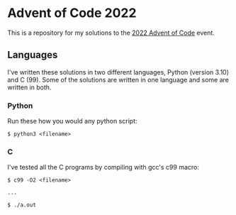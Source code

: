 # Advent of Code 2022

This is a repository for my solutions to the [2022 Advent of Code](https://adventofcode.com/2022/) event.

## Languages

I've written these solutions in two different languages, Python (version 3.10) and C (99). Some of the solutions are written in one language and some are written in both.

### Python

Run these how you would any python script:

```
$ python3 <filename>
```

### C

I've tested all the C programs by compiling with gcc's c99 macro:

```
$ c99 -O2 <filename>

...

$ ./a.out
```
